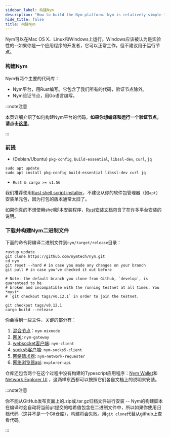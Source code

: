 ```yaml
---
sidebar_label: 构建Nym
description: "How to build the Nym platform. Nym is relatively simple to build and run on Mac OS X, Linux, and Windows."
hide_title: false
title: 构建Nym
---
```


Nym可以在Mac OS X、Linux和Windows上运行。Windows应该被认为是实验性的--如果你是一个应用程序的开发者，它可以正常工作，但不建议用于运行节点。

### 构建Nym

Nym有两个主要的代码库：

- Nym平台，用Rust编写。它包含了我们所有的代码，验证节点除外。
- Nym验证节点，用Go语言编写。

:::note注意

本页详细介绍了如何构建Nym平台的代码。**如果你想编译和运行一个验证节点，**请点击**[这里](/docs/stable/run-nym-nodes/nodes/validators)**。

:::

### 前提

- (Debian/Ubuntu) `pkg-config`, `build-essential`, `libssl-dev`, `curl`, `jq`

```
sudo apt update
sudo apt install pkg-config build-essential libssl-dev curl jq
```

- `Rust & cargo >= v1.56`

我们推荐使用[Rust shell script installer](https://www.rust-lang.org/tools/install)，不建议从你的软件包管理器（如`apt`）安装单元包，因为打包的版本通常太旧了。

如果你真的不想使用shell脚本安装程序，[Rust安装文档](https://forge.rust-lang.org/infra/other-installation-methods.html)包含了在许多平台安装的说明。

### 下载并构建Nym二进制文件

下面的命令将编译二进制文件到`nym/target/release`目录：

```
rustup update
git clone https://github.com/nymtech/nym.git
cd nym
git reset --hard # in case you made any changes on your branch
git pull # in case you've checked it out before

# Note: the default branch you clone from Github, `develop`, is guaranteed to be
# broken and incompatible with the running testnet at all times. You *must*
# `git checkout tags/v0.12.1` in order to join the testnet.

git checkout tags/v0.12.1
cargo build --release
```

你会得到一些文件，关键的部分有：

1. [混合节点](/docs/stable/run-nym-nodes/nodes/mixnodes)：`nym-mixnode`
2. [网关](/docs/stable/run-nym-nodes/nodes/gateways): `nym-gateway`
3. [websocket客户端](/docs/stable/develop-with-nym/websocket-client): `nym-client`
4. [socks5客户端](/docs/stable/use-external-apps/index): `nym-socks5-client`
5. [网络请求器](/docs/stable/run-nym-nodes/nodes/requester): `nym-network-requester`
6. [网络浏览器api](/docs/stable/nym-apps/network-explorer): `explorer-api`

仓库还包含两个在这个过程中没有构建的Typescript应用程序：[Nym Wallet](docs/stable/nym-apps/wallet)和[Network Explorer UI](docs/stable/nym-apps/network-explorer) ，这两样东西都可以按照它们各自文档上的说明来安装。

:::note注意

你不能从GitHub发布页面上的.zip或.tar.gz归档文件进行安装 -- Nym的构建脚本在编译时会自动将当前git提交的哈希值包含在二进制文件中，所以如果你使用归档代码（这并不是一个Git仓库），构建将会失败。用`git clone`代替从github上查看代码。

:::